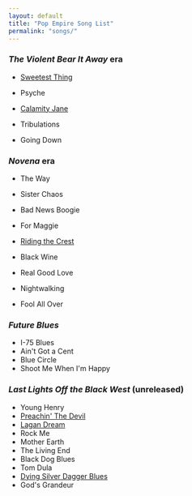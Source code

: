 ```yaml
---
layout: default
title: "Pop Empire Song List"
permalink: "songs/"
---
```


### *The Violent Bear It Away* era ###

 + [Sweetest Thing](songs/sweetest-thing.pdf)
 + Psyche
 + [Calamity Jane](songs/calamity-jane.pdf)
 + Tribulations

 + Going Down

### *Novena* era ###
 
 + The Way
 + Sister Chaos
 + Bad News Boogie
 + For Maggie
 + [Riding the Crest](RIDING%20THE%20CREST.txt)

 + Black Wine
 + Real Good Love
 + Nightwalking
 + Fool All Over

### *Future Blues* ###

 + I-75 Blues
 + Ain't Got a Cent
 + Blue Circle
 + Shoot Me When I'm Happy

### *Last Lights Off the Black West* (unreleased) ###

 + Young Henry
 + [Preachin' The Devil](songs/preachin-the-devil.pdf)
 + [Lagan Dream](LAGAN%20DREAM.txt)
 + Rock Me
 + Mother Earth
 + The Living End
 + Black Dog Blues
 + Tom Dula
 + [Dying Silver Dagger Blues](silver-dagger.txt)
 + God's Grandeur